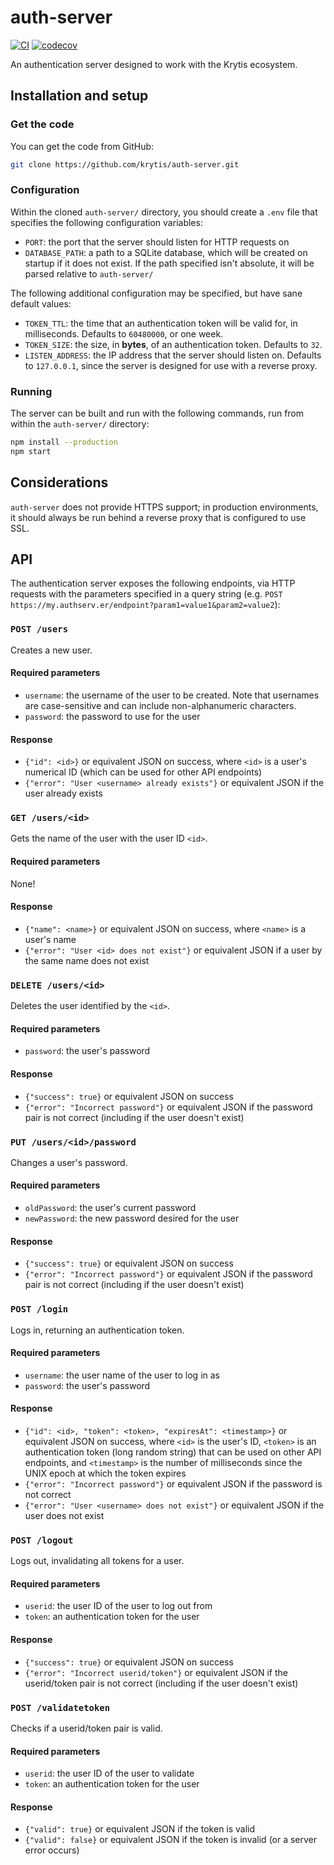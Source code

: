 # auth-server
[![CI](https://github.com/krytis/auth-server/actions/workflows/ci.yml/badge.svg)](https://github.com/krytis/auth-server/actions/workflows/ci.yml) [![codecov](https://codecov.io/gh/krytis/auth-server/branch/main/graph/badge.svg?token=XQ0LE9ZV29)](https://codecov.io/gh/krytis/auth-server)

An authentication server designed to work with the Krytis ecosystem.

## Installation and setup
### Get the code
You can get the code from GitHub:
```bash
git clone https://github.com/krytis/auth-server.git
```

### Configuration
Within the cloned `auth-server/` directory, you should create a `.env` file that specifies the following configuration variables:
 - `PORT`: the port that the server should listen for HTTP requests on
 - `DATABASE_PATH`: a path to a SQLite database, which will be created on startup if it does not exist. If the path specified isn't absolute, it will be parsed relative to `auth-server/`

The following additional configuration may be specified, but have sane default values:
 - `TOKEN_TTL`: the time that an authentication token will be valid for, in milliseconds. Defaults to `60480000`, or one week.
 - `TOKEN_SIZE`: the size, in **bytes**, of an authentication token. Defaults to `32`.
 - `LISTEN_ADDRESS`: the IP address that the server should listen on. Defaults to `127.0.0.1`, since the server is designed for use with a reverse proxy.

### Running
The server can be built and run with the following commands, run from within the `auth-server/` directory:
```bash
npm install --production
npm start
```

## Considerations
`auth-server` does not provide HTTPS support; in production environments, it should always be run behind a reverse proxy that is configured to use SSL.

## API
The authentication server exposes the following endpoints, via HTTP requests with the parameters specified in a query string (e.g. `POST https://my.authserv.er/endpoint?param1=value1&param2=value2`):
### `POST /users`
Creates a new user.
#### Required parameters
- `username`: the username of the user to be created. Note that usernames are case-sensitive and can include non-alphanumeric characters.
- `password`: the password to use for the user
#### Response
- `{"id": <id>}` or equivalent JSON on success, where `<id>` is a user's numerical ID (which can be used for other API endpoints)
- `{"error": "User <username> already exists"}` or equivalent JSON if the user already exists

### `GET /users/<id>`
Gets the name of the user with the user ID `<id>`.
#### Required parameters
None!
#### Response
- `{"name": <name>}` or equivalent JSON on success, where `<name>` is a user's name
- `{"error": "User <id> does not exist"}` or equivalent JSON if a user by the same name does not exist

### `DELETE /users/<id>`
Deletes the user identified by the `<id>`.
#### Required parameters
- `password`: the user's password
#### Response
- `{"success": true}` or equivalent JSON on success
- `{"error": "Incorrect password"}` or equivalent JSON if the password pair is not correct (including if the user doesn't exist)

### `PUT /users/<id>/password`
Changes a user's password.
#### Required parameters
- `oldPassword`: the user's current password
- `newPassword`: the new password desired for the user
#### Response
- `{"success": true}` or equivalent JSON on success
- `{"error": "Incorrect password"}` or equivalent JSON if the password pair is not correct (including if the user doesn't exist)

### `POST /login`
Logs in, returning an authentication token.
#### Required parameters
- `username`: the user name of the user to log in as
- `password`: the user's password
#### Response
- `{"id": <id>, "token": <token>, "expiresAt": <timestamp>}` or equivalent JSON on success, where `<id>` is the user's ID, `<token>` is an authentication token (long random string) that can be used on other API endpoints, and `<timestamp>` is the number of milliseconds since the UNIX epoch at which the token expires
- `{"error": "Incorrect password"}` or equivalent JSON if the password is not correct
- `{"error": "User <username> does not exist"}` or equivalent JSON if the user does not exist

### `POST /logout`
Logs out, invalidating all tokens for a user.
#### Required parameters
- `userid`: the user ID of the user to log out from
- `token`: an authentication token for the user
#### Response
- `{"success": true}` or equivalent JSON on success
- `{"error": "Incorrect userid/token"}` or equivalent JSON if the userid/token pair is not correct (including if the user doesn't exist)

### `POST /validatetoken`
Checks if a userid/token pair is valid.
#### Required parameters
- `userid`: the user ID of the user to validate
- `token`: an authentication token for the user
#### Response
- `{"valid": true}` or equivalent JSON if the token is valid
- `{"valid": false}` or equivalent JSON if the token is invalid (or a server error occurs)
